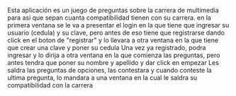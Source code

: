 Esta aplicación es un juego de preguntas sobre la carrera de multimedia para asi que sepan cuanta compatibilidad tienen con su carrera.
en la primera ventana se le va a presentar el login en la que tiene que ingresar su usuario (cedula) y su clave, pero antes de eso tiene que registrarse dando click en el boton de "registrar" y lo llevara a otra ventana en la que tiene que crear una clave y poner su cedula
Una vez ya registrado, podra ingresar y lo dirija a otra ventana en la que comienza las preguntas, pero antes tendra que poner su nombre y apellido y dar click en empezar
Les saldra las preguntas de opciones, las contestara y cuando conteste la ultima pregunta, lo mandara a una ventana en la cual le saldra su compatibilidad con la carrera
